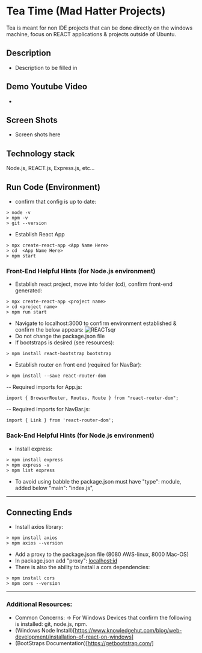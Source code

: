 # Tea Time (Mad Hatter Projects)
Tea is meant for non IDE projects that can be done directly on the windows machine, focus on REACT applications & projects outside of Ubuntu. 


## Description
- Description to be filled in 

## Demo Youtube Video
- 
## Screen Shots
- Screen shots here

## Technology stack
Node.js, REACT.js, Express.js, etc...

## Run Code (Environment)
- confirm that config is up to date:

```
> node -v
> npm -v
> git --version
```

-  Establish React App
```
> npx create-react-app <App Name Here>
> cd  <App Name Here>
> npm start
```




### Front-End Helpful Hints (for Node.js environment)

- Establish react project, move into folder (cd), confirm front-end generated:
```
> npx create-react-app <project name>
> cd <project name>
> npm run start
```
- Navigate to localhost:3000 to confirm environment established & confirm the below appears:
![REACTsqr](https://user-images.githubusercontent.com/112737682/229308612-826c64ef-dd92-4f78-a450-8531a8a0a542.jpg)
- Do not change the package.json file
- If bootstraps is desired (see resources):
```
> npm install react-bootstrap bootstrap
```
- Establish router on front end (required for NavBar): 
```
> npm install --save react-router-dom
```
-- Required imports for App.js:
```
import { BrowserRouter, Routes, Route } from "react-router-dom";
```
-- Required imports for NavBar.js:
```
import { Link } from 'react-router-dom';
```



### Back-End Helpful Hints (for Node.js environment)

- Install express:
```
> npm install express
> npm express -v
> npm list express
```
- To avoid using babble the package.json must have "type": module, added below "main": "index.js",

--------------------------------------------------
## Connecting Ends
- Install axios library:
 ```
> npm install axios
> npm axios --version
```
- Add a proxy to the package.json file (8080 AWS-linux, 8000 Mac-OS)
- In package.json add "proxy": <localhost:id>
- There is also the ability to install a cors dependencies:
 ```
> npm install cors
> npm cors --version
```


--------------------------------------------------
### Additional Resources:
- Common Concerns:
-> For Windows Devices that confirm the following is installed: git, node.js, npm. 
- (Windows Node Install)[https://www.knowledgehut.com/blog/web-development/installation-of-react-on-windows]
- (BootStraps Documentation)[https://getbootstrap.com/]
